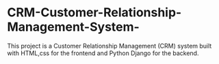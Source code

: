 # CRM-Customer-Relationship-Management-System-
This project is a Customer Relationship Management (CRM) system built with HTML,css for the frontend and Python Django for the backend.
